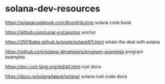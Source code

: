 # solana-dev-resources

https://solanacookbook.com/#contributing solana cook book

https://github.com/coral-xyz/anchor anchor

https://2501babe.github.io/posts/solana101.html whats the deal with solana

https://github.com/solana-developers/program-examples program examples

https://doc.rust-lang.org/std/all.html rust docs

https://docs.rs/solana/latest/solana/ solana rust crate docs


